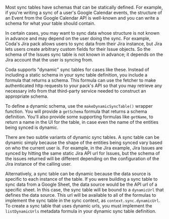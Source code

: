 Most sync tables have schemas that can be statically defined. For example, if you're writing a sync of a user's Google Calendar events, the structure of an Event from the Google Calendar API is well-known and you can write a schema for what your table should contain.

In certain cases, you may want to sync data whose structure is not known in advance and may depend on the user doing the sync. For example, Coda's Jira pack allows users to sync data from their Jira instance, but Jira lets users create arbitrary custom fields for their Issue objects. So the schema of the Issues sync table is not known in advance; it depends on the Jira account that the user is syncing from.

Coda supports "dynamic" sync tables for cases like these. Instead of including a static schema in your sync table definition, you include a formula that returns a schema. This formula can use the fetcher to make authenticated http requests to your pack's API so that you may retrieve any necessary info from that third-party service needed to construct an appropriate schema.

To define a dynamic schema, use the `makeDynamicSyncTable()` wrapper function. You will provide a `getSchema` formula that returns a schema definition. You'll also provide some supporting formulas like `getName`, to return a name in the UI for the table, in case even the name of the entities being synced is dynamic.

There are two subtle variants of dynamic sync tables. A sync table can be dynamic simply because the shape of the entities being synced vary based on who the current user is. For example, in the Jira example, Jira Issues are synced by hitting the same static Jira API url for Issues, but the schema of the issues returned will be different depending on the configuration of the Jira instance of the calling user.

Alternatively, a sync table can be dynamic because the data source is specific to each instance of the table. If you were building a sync table to sync data from a Google Sheet, the data source would be the API url of a specific sheet. In this case, the sync table will be bound to a `dynamicUrl` that defines the data source. This url will be available to all of the formulas to implement the sync table in the sync context, as `context.sync.dynamicUrl`. To create a sync table that uses dynamic urls, you must implement the `listDynamicUrls` metadata formula in your dynamic sync table definition.

